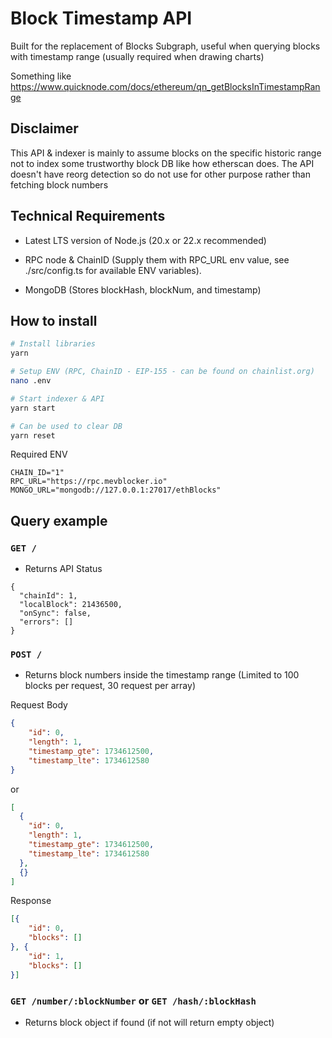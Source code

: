 # Block Timestamp API

Built for the replacement of Blocks Subgraph, useful when querying blocks with timestamp range (usually required when drawing charts)

Something like https://www.quicknode.com/docs/ethereum/qn_getBlocksInTimestampRange

## Disclaimer

This API & indexer is mainly to assume blocks on the specific historic range not to index some trustworthy block DB like how etherscan does. The API doesn't have reorg detection so do not use for other purpose rather than fetching block numbers

## Technical Requirements

+ Latest LTS version of Node.js (20.x or 22.x recommended)

+ RPC node & ChainID (Supply them with RPC_URL env value, see ./src/config.ts for available ENV variables).

+ MongoDB (Stores blockHash, blockNum, and timestamp)

## How to install

```bash
# Install libraries
yarn

# Setup ENV (RPC, ChainID - EIP-155 - can be found on chainlist.org)
nano .env

# Start indexer & API
yarn start

# Can be used to clear DB
yarn reset
```

Required ENV

```
CHAIN_ID="1"
RPC_URL="https://rpc.mevblocker.io"
MONGO_URL="mongodb://127.0.0.1:27017/ethBlocks"
```

## Query example

### `GET /`

* Returns API Status

```
{
  "chainId": 1,
  "localBlock": 21436500,
  "onSync": false,
  "errors": []
}
```

### `POST /`

* Returns block numbers inside the timestamp range (Limited to 100 blocks per request, 30 request per array)

Request Body

```json
{
    "id": 0,
    "length": 1,
    "timestamp_gte": 1734612500,
    "timestamp_lte": 1734612580
}
```

or

```json
[
  {
    "id": 0,
    "length": 1,
    "timestamp_gte": 1734612500,
    "timestamp_lte": 1734612580
  },
  {}
]
```

Response

```json
[{
    "id": 0,
    "blocks": []
}, {
    "id": 1,
    "blocks": []
}]
```

### `GET /number/:blockNumber` or `GET /hash/:blockHash`

* Returns block object if found (if not will return empty object)

